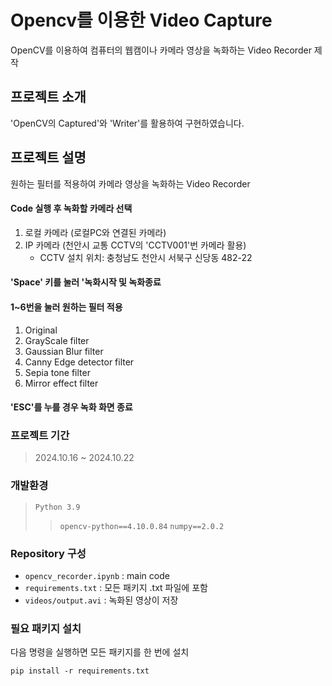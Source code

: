 # Opencv를 이용한 Video Capture
OpenCV를 이용하여 컴퓨터의 웹캠이나 카메라 영상을 녹화하는 Video Recorder 제작

## 프로젝트 소개
 'OpenCV의 Captured'와 'Writer'를 활용하여 구현하였습니다.

## 프로젝트 설명
원하는 필터를 적용하여 카메라 영상을 녹화하는 Video Recorder
#### Code 실행 후 녹화할 카메라 선택
1. 로컬 카메라 (로컬PC와 연결된 카메라)
2. IP 카메라 (천안시 교통 CCTV의 'CCTV001'번 카메라 활용)
    - CCTV 설치 위치: 충청남도 천안시 서북구 신당동 482-22

#### 'Space' 키를 눌러 '녹화시작 및 녹화종료
#### 1~6번을 눌러 원하는 필터 적용
1. Original
2. GrayScale filter
3. Gaussian Blur filter
4. Canny Edge detector filter
5. Sepia tone filter
6. Mirror effect filter
    
#### 'ESC'를 누를 경우 녹화 화면 종료

### 프로젝트 기간
> 2024.10.16 ~ 2024.10.22

### 개발환경
> `Python 3.9`
>>`opencv-python==4.10.0.84`
>>`numpy==2.0.2`

### Repository 구성
- `opencv_recorder.ipynb` : main code
- `requirements.txt` : 모든 패키지 .txt 파일에 포함
- `videos/output.avi` : 녹화된 영상이 저장

### 필요 패키지 설치
다음 명령을 실행하면 모든 패키지를 한 번에 설치
    
    pip install -r requirements.txt

